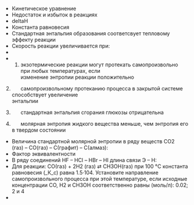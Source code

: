 - Кинетическое уравнение
- Недостаток и избыток в реакциях
- deltaH
- Константа равновесия
- Стандартная энтальпия образования соответсвует тепловому эффекту реакции
- Скорость реакции увеличивается при:
- 
- 1)  экзотермические реакции могут протекать самопроизвольно при любых температурах, если  
изменение энтропии реакции положительно

2)       самопроизвольному протеканию процесса в закрытой системе способствует увеличение  
энтальпии

3)       стандартная энтальпия сгорания глюкозы отрицательна

4)       молярная энтропия жидкого вещества меньше, чем энтропия его в твердом состоянии

- Величина стандартной молярной энтропии в ряду веществ CО2 (газ) – СО(газ) – C(графит) – C(алмаз):
- Фактор эквивалентности
- В ряду соединений HF – HCl – HBr – HI длина связи Э – Н:
- Для реакции: СO(газ) + 2Н2 (газ) ⇄ СН3ОН(газ) при 100 °C константа равновесия (_К_с) равна 1.5·104. Установите направление самопроизвольного процесса при этой температуре, если исходные концентрации CO, Н2 и СН3ОН соответственно равны (моль/л): 0.02; 2 и 4
- 